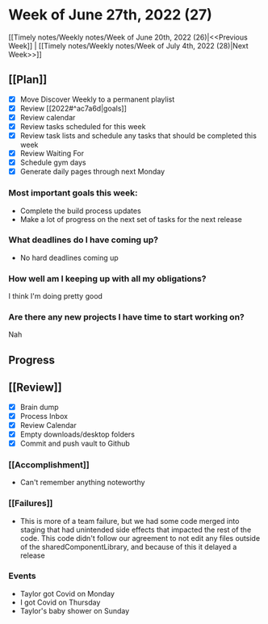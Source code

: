 # Week of June 27th, 2022 (27)

[[Timely notes/Weekly notes/Week of June 20th, 2022 (26)|<<Previous Week]] | [[Timely notes/Weekly notes/Week of July 4th, 2022 (28)|Next Week>>]]

## [[Plan]]

- [x] Move Discover Weekly to a permanent playlist
- [x] Review [[2022#^ac7a6d|goals]]
- [x] Review calendar
- [x] Review tasks scheduled for this week
- [x] Review task lists and schedule any tasks that should be completed this week
- [x] Review Waiting For
- [x] Schedule gym days
- [x] Generate daily pages through next Monday

### Most important goals this week:

- Complete the build process updates
- Make a lot of progress on the next set of tasks for the next release

### What deadlines do I have coming up?

- No hard deadlines coming up

### How well am I keeping up with all my obligations?

I think I'm doing pretty good

### Are there any new projects I have time to start working on?

Nah

## Progress

## [[Review]]

- [x] Brain dump
- [x] Process Inbox
- [x] Review Calendar
- [x] Empty downloads/desktop folders
- [x] Commit and push vault to Github

### [[Accomplishment]]

- Can't remember anything noteworthy

### [[Failures]]

- This is more of a team failure, but we had some code merged into staging that had unintended side effects that impacted the rest of the code. This code didn't follow our agreement to not edit any files outside of the sharedComponentLibrary, and because of this it delayed a release

### Events

- Taylor got Covid on Monday
- I got Covid on Thursday
- Taylor's baby shower on Sunday